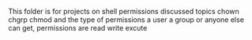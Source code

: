 This folder is for projects on shell permissions
discussed topics
chown
chgrp
chmod
and the type of permissions a user a group or anyone else can get, permissions are read write excute
